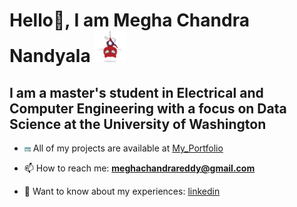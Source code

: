 # Hello👋, I am Megha Chandra Nandyala <img src="spidertocat.png" width="50"/>
## I am a master's student in Electrical and Computer Engineering with a focus on Data Science at the University of Washington

- <img src="typing.gif" width="10"/> All of my projects are available at [My_Portfolio](https://github.com/nvmcr/My_Portfolio)

- 📫 How to reach me: **meghachandrareddy@gmail.com**

- 📄 Want to know about my experiences: [linkedin](https://www.linkedin.com/in/meghachandra/)
